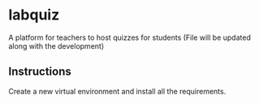 # labquiz
A platform for teachers to host quizzes for students
(File will be updated along with the development)

## Instructions
Create a new virtual environment and install all the requirements.